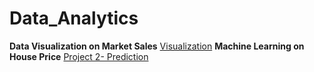 # Data_Analytics
**Data Visualization on Market Sales** 
[Visualization](https://github.com/AfsalAbbas/data_analytics/blob/main/market_sales.ipynb)
**Machine Learning on House Price**
[Project 2- Prediction]()
